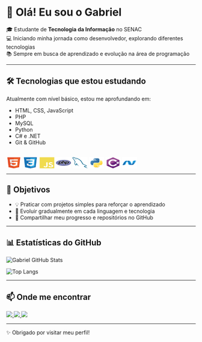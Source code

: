 # 👋 Olá! Eu sou o Gabriel

🎓 Estudante de **Tecnologia da Informação** no SENAC  
💻 Iniciando minha jornada como desenvolvedor, explorando diferentes tecnologias  
📚 Sempre em busca de aprendizado e evolução na área de programação

---

## 🛠️ Tecnologias que estou estudando

Atualmente com nível básico, estou me aprofundando em:

- HTML, CSS, JavaScript  
- PHP  
- MySQL  
- Python  
- C# e .NET  
- Git & GitHub

<div style="display: inline_block"><br>
  <img align="center" alt="HTML" height="30" width="40" src="https://raw.githubusercontent.com/devicons/devicon/master/icons/html5/html5-original.svg">
  <img align="center" alt="CSS" height="30" width="40" src="https://raw.githubusercontent.com/devicons/devicon/master/icons/css3/css3-original.svg">
  <img align="center" alt="JavaScript" height="30" width="40" src="https://raw.githubusercontent.com/devicons/devicon/master/icons/javascript/javascript-plain.svg">
  <img align="center" alt="PHP" height="30" width="40" src="https://raw.githubusercontent.com/devicons/devicon/master/icons/php/php-original.svg">
  <img align="center" alt="MySQL" height="30" width="40" src="https://raw.githubusercontent.com/devicons/devicon/master/icons/mysql/mysql-original.svg">
  <img align="center" alt="Python" height="30" width="40" src="https://raw.githubusercontent.com/devicons/devicon/master/icons/python/python-original.svg">
  <img align="center" alt="C#" height="30" width="40" src="https://raw.githubusercontent.com/devicons/devicon/master/icons/csharp/csharp-original.svg">
  <img align="center" alt=".NET" height="30" width="40" src="https://raw.githubusercontent.com/devicons/devicon/master/icons/dot-net/dot-net-original.svg">
</div>

---

## 🎯 Objetivos

- 💡 Praticar com projetos simples para reforçar o aprendizado  
- 🚀 Evoluir gradualmente em cada linguagem e tecnologia  
- 📂 Compartilhar meu progresso e repositórios no GitHub  

---

## 📊 Estatísticas do GitHub

![Gabriel GitHub Stats](https://github-readme-stats.vercel.app/api?username=GabrielHalmenschlager&show_icons=true&count_private=true&theme=tokyonight)

![Top Langs](https://github-readme-stats.vercel.app/api/top-langs/?username=GabrielHalmenschlager&layout=compact&theme=tokyonight)

---

## 📫 Onde me encontrar

<div> 
  <a href="https://www.linkedin.com/in/gabriel-halmenschlager-2bb312302/" target="_blank">
    <img src="https://img.shields.io/badge/-LinkedIn-%230077B5?style=for-the-badge&logo=linkedin&logoColor=white" />
  </a> 
  <a href="mailto:gabrielh2007.scs@gmail.com">
    <img src="https://img.shields.io/badge/-Gmail-%23333?style=for-the-badge&logo=gmail&logoColor=white" />
  </a>
  <a href="https://instagram.com/gabriel_halmenschlager" target="_blank">
    <img src="https://img.shields.io/badge/-Instagram-%23E4405F?style=for-the-badge&logo=instagram&logoColor=white" />
  </a>
</div>

---

<!-- Você pode futuramente incluir projetos em destaque ou certificados aqui -->

✨ Obrigado por visitar meu perfil!
